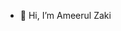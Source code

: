- 👋 Hi, I’m Ameerul Zaki
<!-- - 👀 I’m interested in ...
- 🌱 I’m currently learning ...
- 💞️ I’m looking to collaborate on ...
- 📫 How to reach me ... -->

<!---
ameerulzaki-pd/ameerulzaki-pd is a ✨ special ✨ repository because its `README.md` (this file) appears on your GitHub profile.
You can click the Preview link to take a look at your changes.
--->

<!-- Test Second Push -->